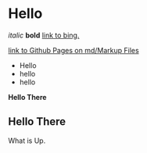 # Hello
*italic*
**bold**
[link to bing.](https://bing.com)

[link to Github Pages on md/Markup  Files](https://guides.github.com/features/mastering-markdown/)

* Hello
* hello
* hello

**Hello There**
## Hello There

What is Up.
